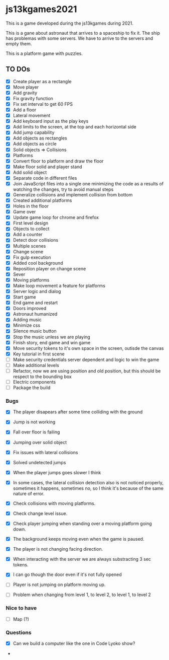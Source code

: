 # js13kgames2021
This is a game developed during the js13kgames during 2021.

This is a gane about astronaut that arrives to a spaceship to fix it. The ship has problemas with some servers. We
have to arrive to the servers and empty them.

This is a platform game with puzzles.

## TO DOs

* [x] Create player as a rectangle
* [x] Move player
* [x] Add gravity
* [x] Fix gravity function
* [x] Fix set interval to get 60 FPS
* [x] Add a floor
* [x] Lateral movement
* [x] Add keyboard input as the play keys
* [x] Add limits to the screen, at the top and each horizontal side
* [x] Add jump capability
* [x] Add objects as rectangles
* [x] Add objects as circle
* [x] Solid objects => Collisions
* [x] Platforms
* [x] Convert floor to platform and draw the floor
* [x] Make floor solid and player stand
* [x] Add solid object
* [x] Separate code in different files
* [x] Join JavaScript files into a single one minimizing the code as a results of watching the changes, try to avoid manual steps
* [x] Generalize collisions and implement collision from bottom
* [x] Created additional platforms
* [x] Holes in the floor
* [x] Game over
* [x] Update game loop for chrome and firefox
* [x] First level design
* [x] Objects to collect
* [x] Add a counter
* [x] Detect door collisions
* [x] Multiple scenes
* [x] Change scene
* [x] Fix gulp execution
* [x] Added cool background
* [x] Reposition player on change scene
* [x] Sever
* [x] Moving platforms
* [x] Make loop movement a feature for platforms
* [x] Server logic and dialog
* [x] Start game
* [x] End game and restart
* [x] Doors improved
* [x] Astronaut humanized
* [x] Adding music
* [x] Minimize css
* [x] Silence music button
* [x] Stop the music unless we are playing
* [x] Finish story, end game and win game
* [x] Move security tokens to it's own space in the screen, outisde the canvas
* [x] Key tutorial in first scene
* [ ] Make security credentials server dependent and logic to win the game
* [ ] Make additional levels
* [ ] Refactor, now we are using position and old position, but this should be respect to the bounding box
* [ ] Electric components
* [ ] Package the build

### Bugs

* [x] The player disapears after some time colliding with the ground
* [x] Jump is not working
* [x] Fall over floor is failing
* [x] Jumping over solid object
* [x] Fix issues with lateral collisions
* [x] Solved undetected jumps
* [x] When the player jumps goes slower I think
* [x] In some cases, the lateral collision detection also is not noticed properly, sometimes it happens, sometimes no, so I think it's because of the same nature of error.
* [x] Check collisions with moving platforms.
* [x] Check change level issue.
* [x] Check player jumping when standing over a moving platform going down.
* [x] The background keeps moving even when the game is paused.
* [x] The player is not changing facing direction.
* [x] When interacting with the server we are always substracting 3 sec tokens.
* [x] I can go though the door even if it's not fully opened
* [ ] Player is not jumping on platform moving up.
* [ ] Problem when changing from level 1, to level 2, to level 1, to level 2


### Nice to have

* [ ] Map (?)

### Questions

* [x] Can we build a computer like the one in Code Lyoko show?
* 
